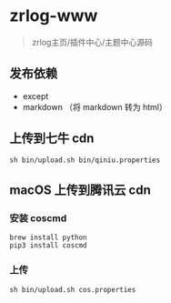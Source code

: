 # zrlog-www

> zrlog主页/插件中心/主题中心源码

## 发布依赖

- except
- markdown （将 markdown 转为 html）

## 上传到七牛 cdn

```
sh bin/upload.sh bin/qiniu.properties
```

## macOS 上传到腾讯云 cdn

### 安装 coscmd

```
brew install python
pip3 install coscmd
```

### 上传

```
sh bin/upload.sh cos.properties
```